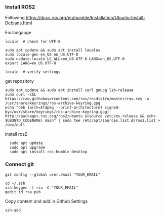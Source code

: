 ### Install ROS2 

Following https://docs.ros.org/en/humble/Installation/Ubuntu-Install-Debians.html

Fix langauge 

    locale  # check for UTF-8

    sudo apt update && sudo apt install locales
    sudo locale-gen en_US en_US.UTF-8
    sudo update-locale LC_ALL=en_US.UTF-8 LANG=en_US.UTF-8
    export LANG=en_US.UTF-8

    locale  # verify settings
    
get repository

    sudo apt update && sudo apt install curl gnupg lsb-release
    sudo curl -sSL https://raw.githubusercontent.com/ros/rosdistro/master/ros.key -o /usr/share/keyrings/ros-archive-keyring.gpg
    echo "deb [arch=$(dpkg --print-architecture) signed-by=/usr/share/keyrings/ros-archive-keyring.gpg] http://packages.ros.org/ros2/ubuntu $(source /etc/os-release && echo $UBUNTU_CODENAME) main" | sudo tee /etc/apt/sources.list.d/ros2.list > /dev/null
    
install ros2

      sudo apt update
      sudo apt upgrade
      sudo apt install ros-humble-desktop

### Connect git

    git config --global user.email "YOUR_EMAIL" 

    cd ~/.ssh 
    ssh-keygen -t rsa -C "YOUR_EMAIL"
    gedit id_rsa.pub 
    
Copy content and add in Github Settings
    
    ssh-add
